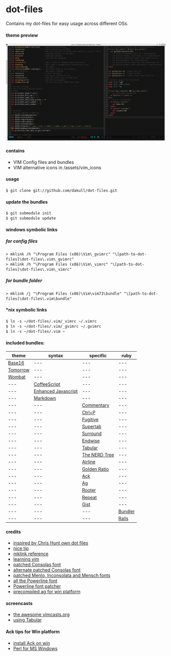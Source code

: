 # dot-files

Contains my dot-files for easy usage across different OSs.

#### theme preview

![Theme Preview](assets/preview.png?raw=true)

#### contains

- VIM Config files and bundles
- VIM alternative icons in /assets/vim_icons

#### usage

    $ git clone git://github.com/dakull/dot-files.git

#### update the bundles

    $ git submodule init
    $ git submodule update

#### windows symbolic links

##### for config files

    > mklink /h "\Program Files (x86)\Vim\_gvimrc" "\[path-to-dot-files]\dot-files\.vim\_gvimrc"
    > mklink /h "\Program Files (x86)\Vim\_vimrc" "\[path-to-dot-files]\dot-files\.vim\_vimrc"

##### for bundle folder

    > mklink /j "\Program Files (x86)\Vim\vim73\bundle" "\[path-to-dot-files]\dot-files\.vim\bundle"

#### *nix symbolic links

    $ ln -s ~/dot-files/.vim/_vimrc ~/.vimrc
    $ ln -s ~/dot-files/.vim/_gvimrc ~/.gvimrc
    $ ln -s ~/dot-files/.vim ~

#### included bundles:

theme | syntax | specific | ruby
--- | --- | --- | ---
[Base16](https://github.com/chriskempson/base16-vim) | --- | --- | ---
[Tomorrow](https://github.com/chriskempson/vim-tomorrow-theme) | --- | --- | ---
[Wombat](https://github.com/cschlueter/vim-wombat) | --- | --- | ---
--- | [CoffeeScript](https://github.com/kchmck/vim-coffee-script) | --- | --- | ---
--- | [Enhanced Javascript](https://github.com/jelera/vim-javascript-syntax) | --- | --- | ---
--- | [Markdown](https://github.com/tpope/vim-markdown) | --- | --- | ---
--- | --- | [Commentary](https://github.com/tpope/vim-commentary) | ---
--- | --- | [Ctrl+P](https://github.com/kien/ctrlp.vim) | ---
--- | --- | [Fugitive](https://github.com/tpope/vim-fugitive) | ---
--- | --- | [Supertab](https://github.com/ervandew/supertab) | ---
--- | --- | [Surround](https://github.com/tpope/vim-surround) | ---
--- | --- | [Endwise](https://github.com/tpope/vim-endwise) | ---
--- | --- | [Tabular](https://github.com/godlygeek/tabular) | ---
--- | --- | [The NERD Tree](https://github.com/scrooloose/nerdtree) | ---
--- | --- | [Airline](https://github.com/bling/vim-airline) | ---
--- | --- | [Golden Ratio](https://github.com/roman/golden-ratio) | ---
--- | --- | [Ack](https://github.com/mileszs/ack.vim) | ---
--- | --- | [Ag](https://github.com/rking/ag.vim) | ---
--- | --- | [Rooter](https://github.com/airblade/vim-rooter) | ---
--- | --- | [Repeat](https://github.com/tpope/vim-repeat) | ---
--- | --- | [Gist](https://github.com/mattn/gist-vim) | ---
--- | --- |  --- | [Bundler](https://github.com/tpope/vim-bundler)
--- | --- |  --- | [Rails](https://github.com/tpope/vim-rails)

#### credits

- [inspired by Chris Hunt own dot files](https://github.com/chrishunt/dot-files#installation)
- [nice tip](http://pagesofinterest.net/blog/2013/05/switching-to-vim-1-start-at-the-beginning/)
- [mklink reference](http://technet.microsoft.com/en-us/library/cc753194%28v=ws.10%29.aspx)
- [learning vim](https://gist.github.com/dakull/5554601)
- [patched Consolas font](https://github.com/eugeneching/consolas-powerline-vim)
- [alternate patched Consolas font](https://github.com/nicolalamacchia/powerline-consolas)
- [patched Menlo, Inconsolata and Mensch fonts](https://gist.github.com/qrush/1595572)
- [all the Powerline font](https://github.com/Lokaltog/powerline-fonts)
- [Powerline font patcher](https://github.com/fatih/subvim/tree/master/vim/base/vim-powerline/fontpatcher)
- [precompiled ag for win platform](http://jaxbot.me/articles/ag_the_silver_searcher_for_windows_6_8_2013)

#### screencasts

- [the awesome vimcasts.org](http://vimcasts.org)
- [using Tabular](http://vimcasts.org/episodes/aligning-text-with-tabular-vim/)

#### Ack tips for Win platform

- [install Ack on win](http://stackoverflow.com/questions/1023710/how-can-i-install-and-use-ack-library-on-windows)
- [Perl for MS Windows](http://strawberryperl.com)
